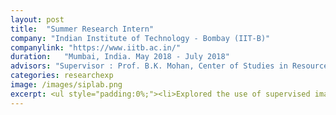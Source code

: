 ```yaml
---
layout: post
title:  "Summer Research Intern"
company: "Indian Institute of Technology - Bombay (IIT-B)"
companylink: "https://www.iitb.ac.in/"
duration:   "Mumbai, India. May 2018 - July 2018"
advisors: "Supervisor : Prof. B.K. Mohan, Center of Studies in Resource Engineering"
categories: researchexp
image: /images/siplab.png
excerpt: <ul style="padding:0%;"><li>Explored the use of supervised image classifiers for the classification of hyperspectral satellite images from the AVIRIS and Salinas datasets.</li><li>Adapted the KNN, Parallelepiped and MLP algorithms for hyperspectral imaging, by training them with pixel intensities as features to classify images into corresponding geographical regions.</li><li>Wrote a short review paper based on this work that was published as part of ISC'18.</li></ul>
---
```

